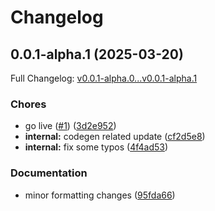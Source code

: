 # Changelog

## 0.0.1-alpha.1 (2025-03-20)

Full Changelog: [v0.0.1-alpha.0...v0.0.1-alpha.1](https://github.com/vamsi0750/node-client-sdk/compare/v0.0.1-alpha.0...v0.0.1-alpha.1)

### Chores

* go live ([#1](https://github.com/vamsi0750/node-client-sdk/issues/1)) ([3d2e952](https://github.com/vamsi0750/node-client-sdk/commit/3d2e9523d4eac92f9f9ba2c980c4c8836f71620f))
* **internal:** codegen related update ([cf2d5e8](https://github.com/vamsi0750/node-client-sdk/commit/cf2d5e8022206e082ce7c0439c8f94626061cc0c))
* **internal:** fix some typos ([4f4ad53](https://github.com/vamsi0750/node-client-sdk/commit/4f4ad538942b8db2dc93ef89598cd5053084aa3f))


### Documentation

* minor formatting changes ([95fda66](https://github.com/vamsi0750/node-client-sdk/commit/95fda66f17ecafc710896f200e95aad394e94341))
